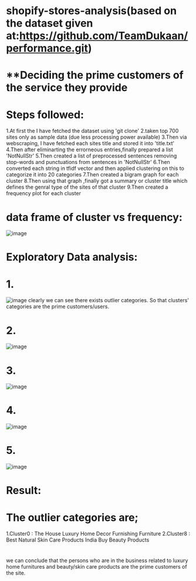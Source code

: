# shopify-stores-analysis(based on the dataset given at:https://github.com/TeamDukaan/performance.git)
# ******Deciding the prime customers of the service they provide****
# Steps followed:
1.At first the I have fetched the dataset using 'git clone'
2.taken top 700 sites only as sample data (due less processing power available)
3.Then via webscraping, I have fetched each sites title and stored it into 'title.txt'
4.Then after eliminarting the errorneous entries,finally prepared a list 'NotNullStr'
5.Then created a list of preprocessed sentences removing stop-words and punctuations from sentences in 'NotNullStr'
6.Then converted each string in tfidf vector and then applied clustering on this to categorize it into 20 categories
7.Then created a bigram graph for each cluster
8.Then using that graph ,finally got a summary or cluster title which defines the genral type of the sites of that cluster
9.Then created a frequency plot for each cluster
# data frame of cluster vs frequency:
![image](https://github.com/1biswarup2/shopify-stores-analysis/assets/56034566/649abb06-82b3-4d44-9df7-d389f8a924c8)

# Exploratory Data analysis:
# 1.
![image](https://github.com/1biswarup2/shopify-stores-analysis/assets/56034566/18e5f3fa-57c1-4ee8-b7a2-3d28b40a323f)
clearly we can see there exists outlier categories. So that clusters' categories are the prime customers/users.
# 2.
![image](https://github.com/1biswarup2/shopify-stores-analysis/assets/56034566/1985375d-53f7-4575-aac7-e1922015d908)
# 3.
![image](https://github.com/1biswarup2/shopify-stores-analysis/assets/56034566/370e8b69-145d-4f1c-bdde-d5bf876b96cd)

# 4.
![image](https://github.com/1biswarup2/shopify-stores-analysis/assets/56034566/c7fee022-c728-470b-a520-9f4fe6fcfd23)
# 5.
![image](https://github.com/1biswarup2/shopify-stores-analysis/assets/56034566/d7d038b5-f654-4369-97c1-acd3d5450971)

# Result:
# The outlier categories are;
1.Cluster0 :  The House Luxury Home Decor Furnishing Furniture
2.Cluster8 :  Best Natural Skin Care Products India Buy Beauty Products
#
we can conclude that the persons who are in the business related to luxury home furnitures and beauty/skin care products are the prime customers of the site.




